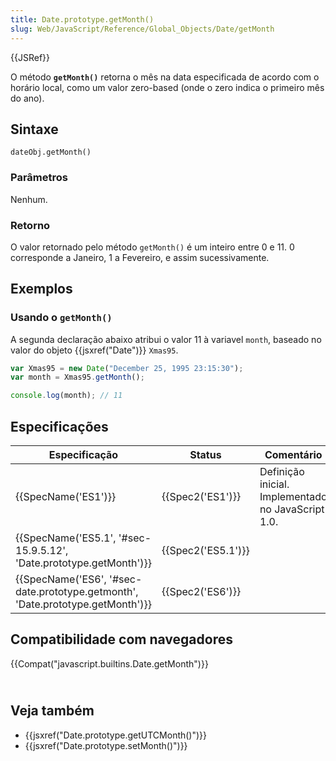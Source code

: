 ```yaml
---
title: Date.prototype.getMonth()
slug: Web/JavaScript/Reference/Global_Objects/Date/getMonth
---
```


{{JSRef}}

O método **`getMonth()`** retorna o mês na data especificada de acordo com o horário local, como um valor zero-based (onde o zero indica o primeiro mês do ano).

## Sintaxe

```
dateObj.getMonth()
```

### Parâmetros

Nenhum.

### Retorno

O valor retornado pelo método `getMonth()` é um inteiro entre 0 e 11. 0 corresponde a Janeiro, 1 a Fevereiro, e assim sucessivamente.

## Exemplos

### Usando o `getMonth()`

A segunda declaração abaixo atribui o valor 11 à variavel `month`, baseado no valor do objeto {{jsxref("Date")}} `Xmas95`.

```js
var Xmas95 = new Date("December 25, 1995 23:15:30");
var month = Xmas95.getMonth();

console.log(month); // 11
```

## Especificações

| Especificação                                                                  | Status             | Comentário                                         |
| ------------------------------------------------------------------------------ | ------------------ | -------------------------------------------------- |
| {{SpecName('ES1')}}                                                            | {{Spec2('ES1')}}   | Definição inicial. Implementado no JavaScript 1.0. |
| {{SpecName('ES5.1', '#sec-15.9.5.12', 'Date.prototype.getMonth')}}             | {{Spec2('ES5.1')}} |                                                    |
| {{SpecName('ES6', '#sec-date.prototype.getmonth', 'Date.prototype.getMonth')}} | {{Spec2('ES6')}}   |                                                    |

## Compatibilidade com navegadores

{{Compat("javascript.builtins.Date.getMonth")}}

## <br>Veja também

- {{jsxref("Date.prototype.getUTCMonth()")}}
- {{jsxref("Date.prototype.setMonth()")}}
